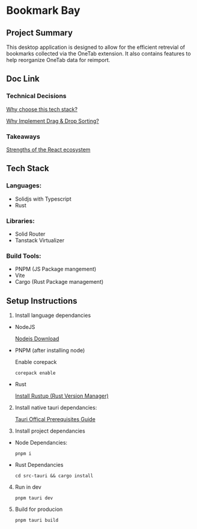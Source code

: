 # Bookmark Bay

## Project Summary

This desktop application is designed to allow for the efficient retrevial of bookmarks collected via the OneTab extension.
It also contains features to help reorganize OneTab data for reimport.

## Doc Link

### Technical Decisions

[Why choose this tech stack?](/docs/why-tech-stack.md)

[Why Implement Drag & Drop Sorting?](/docs/why-is-there-a-drag-and-drop-sorting-implementation.md)

### Takeaways

[Strengths of the React ecosystem](/docs/react-ecosystem-strengths.md)

## Tech Stack

### Languages:

-   Solidjs with Typescript
-   Rust

### Libraries:

-   Solid Router
-   Tanstack Virtualizer

### Build Tools:

-   PNPM (JS Package mangement)
-   Vite
-   Cargo (Rust Package management)

## Setup Instructions

1. Install language dependancies

-   NodeJS

    [Nodejs Download](https://nodejs.org/en/download)

-   PNPM (after installing node)

    Enable corepack

    `corepack enable`

-   Rust

    [Install Rustup (Rust Version Manager)](https://www.rust-lang.org/tools/install)

2. Install native tauri dependancies:

    [Tauri Offical Prerequisites Guide](https://tauri.app/v1/guides/getting-started/prerequisites)

3. Install project dependancies

-   Node Dependancies:

    `pnpm i`

-   Rust Dependancies

    `cd src-tauri && cargo install`

4. Run in dev

    `pnpm tauri dev`

5. Build for producion

    `pnpm tauri build`
